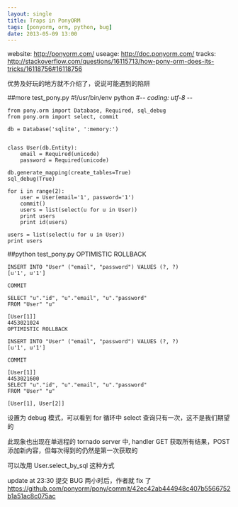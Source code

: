 ```yaml
---
layout: single
title: Traps in PonyORM
tags: [ponyorm, orm, python, bug]
date: 2013-05-09 13:00
---
```

website: http://ponyorm.com/
useage: http://doc.ponyorm.com/
tracks: http://stackoverflow.com/questions/16115713/how-pony-orm-does-its-tricks/16118756#16118756

优势及好玩的地方就不介绍了，说说可能遇到的陷阱

##more test_pony.py
    #!/usr/bin/env python
    #-*- coding: utf-8 -*-
    
    from pony.orm import Database, Required, sql_debug
    from pony.orm import select, commit
    
    db = Database('sqlite', ':memory:')


    class User(db.Entity):
        email = Required(unicode)
        password = Required(unicode)
    
    db.generate_mapping(create_tables=True)
    sql_debug(True)
    
    for i in range(2):
        user = User(email='1', password='1')
        commit()
        users = list(select(u for u in User))
        print users
        print id(users)
    
    users = list(select(u for u in User))
    print users

##python test_pony.py
    OPTIMISTIC ROLLBACK

    INSERT INTO "User" ("email", "password") VALUES (?, ?)
    [u'1', u'1']
    
    COMMIT
    
    SELECT "u"."id", "u"."email", "u"."password"
    FROM "User" "u"
    
    [User[1]]
    4453021024
    OPTIMISTIC ROLLBACK
    
    INSERT INTO "User" ("email", "password") VALUES (?, ?)
    [u'1', u'1']
    
    COMMIT
    
    [User[1]]
    4453021600
    SELECT "u"."id", "u"."email", "u"."password"
    FROM "User" "u"
    
    [User[1], User[2]]

设置为 debug 模式，可以看到 for 循环中 select 查询只有一次，这不是我们期望的

此现象也出现在单进程的 tornado server 中, handler GET 获取所有结果，POST 添加新内容，但每次得到的仍然是第一次获取的

可以改用 User.select_by_sql 这种方式

update at 23:30
提交 BUG 两小时后，作者就 fix 了
https://github.com/ponyorm/pony/commit/42ec42ab444948c407b5566752b1a51ac8c075ac
